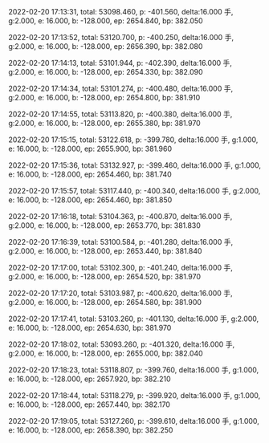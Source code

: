 2022-02-20 17:13:31, total: 53098.460, p: -401.560, delta:16.000 手, g:2.000, e: 16.000, b: -128.000, ep: 2654.840, bp: 382.050

2022-02-20 17:13:52, total: 53120.700, p: -400.250, delta:16.000 手, g:2.000, e: 16.000, b: -128.000, ep: 2656.390, bp: 382.080

2022-02-20 17:14:13, total: 53101.944, p: -402.390, delta:16.000 手, g:2.000, e: 16.000, b: -128.000, ep: 2654.330, bp: 382.090

2022-02-20 17:14:34, total: 53101.274, p: -400.480, delta:16.000 手, g:2.000, e: 16.000, b: -128.000, ep: 2654.800, bp: 381.910

2022-02-20 17:14:55, total: 53113.820, p: -400.380, delta:16.000 手, g:2.000, e: 16.000, b: -128.000, ep: 2655.380, bp: 381.970

2022-02-20 17:15:15, total: 53122.618, p: -399.780, delta:16.000 手, g:1.000, e: 16.000, b: -128.000, ep: 2655.900, bp: 381.960

2022-02-20 17:15:36, total: 53132.927, p: -399.460, delta:16.000 手, g:1.000, e: 16.000, b: -128.000, ep: 2654.460, bp: 381.740

2022-02-20 17:15:57, total: 53117.440, p: -400.340, delta:16.000 手, g:2.000, e: 16.000, b: -128.000, ep: 2654.460, bp: 381.850

2022-02-20 17:16:18, total: 53104.363, p: -400.870, delta:16.000 手, g:2.000, e: 16.000, b: -128.000, ep: 2653.770, bp: 381.830

2022-02-20 17:16:39, total: 53100.584, p: -401.280, delta:16.000 手, g:2.000, e: 16.000, b: -128.000, ep: 2653.440, bp: 381.840

2022-02-20 17:17:00, total: 53102.300, p: -401.240, delta:16.000 手, g:2.000, e: 16.000, b: -128.000, ep: 2654.520, bp: 381.970

2022-02-20 17:17:20, total: 53103.987, p: -400.620, delta:16.000 手, g:2.000, e: 16.000, b: -128.000, ep: 2654.580, bp: 381.900

2022-02-20 17:17:41, total: 53103.260, p: -401.130, delta:16.000 手, g:2.000, e: 16.000, b: -128.000, ep: 2654.630, bp: 381.970

2022-02-20 17:18:02, total: 53093.260, p: -401.320, delta:16.000 手, g:2.000, e: 16.000, b: -128.000, ep: 2655.000, bp: 382.040

2022-02-20 17:18:23, total: 53118.807, p: -399.760, delta:16.000 手, g:1.000, e: 16.000, b: -128.000, ep: 2657.920, bp: 382.210

2022-02-20 17:18:44, total: 53118.279, p: -399.920, delta:16.000 手, g:1.000, e: 16.000, b: -128.000, ep: 2657.440, bp: 382.170

2022-02-20 17:19:05, total: 53127.260, p: -399.610, delta:16.000 手, g:1.000, e: 16.000, b: -128.000, ep: 2658.390, bp: 382.250
